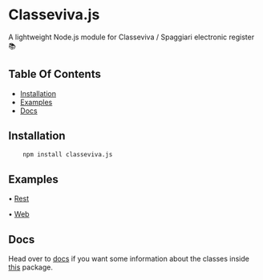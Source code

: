 # Classeviva.js
A lightweight Node.js module for Classeviva / Spaggiari electronic register 📚

## Table Of Contents
  - [Installation](#installation)
  - [Examples](#examples)
  - [Docs](#docs)

## Installation

```sh
    npm install classeviva.js
```

## Examples

• [Rest](docs/Examples/Rest.md)

• [Web](docs/Examples/Web.md)

## Docs

Head over to [docs](docs/README.md) if you want some information about the classes inside [this](https://npmjs.com/package/classeviva.js) package.
